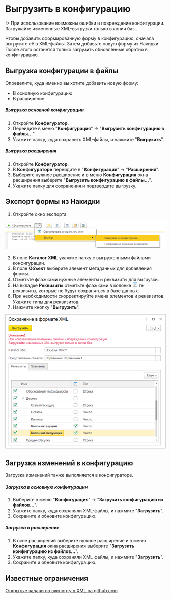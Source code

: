 # Выгрузить в конфигурацию

!> При использование возможны ошибки и повреждение конфигурации. Загружайте измененные XML-выгрузки только в копии баз..

Чтобы добавить сформированную форму в конфигурацию, сначала выгрузите её в XML-файлы. Затем добавьте новую форму из Накидки. После этого останется только загрузить обновлённые обратно в конфигурацию.

## Выгрузка конфигурации в файлы

Определите, куда именно вы хотите добавить новую форму:

- В основную конфигурацию
- В расширение

##### Выгрузка основной конфигурации

1. Откройте **Конфигуратор**.
2. Перейдите в меню "**Конфигурация**" → "**Выгрузить конфигурацию в файлы…**".
3. Укажите папку, куда сохранить XML-файлы, и нажмите "**Выгрузить**".

##### Выгрузка расширения

1. Откройте **Конфигуратор**.
2. В **Конфигураторе** перейдите в "**Конфигурация**" → "**Расширения**".
3. Выберите нужное расширение и в меню **Конфигурация** окна расширения выберите "**Выгрузить конфигурацию в файлы…**".
4. Укажите папку для сохранения и подтвердите выгрузку.

## Экспорт формы из Накидки

1. Откройте окно экспорта

<kbd> ![Выгрузка в конфигурацию](./_images/export-xml.png) </kbd>

2. В поле **Каталог XML** укажите папку с выгруженными файлами конфигурации.
3. В поле **Объект** выберите элемент метаданных для добавления формы.
4. Отметьте флажками нужные элементы и реквизиты для выгрузки.
5. На вкладке **Реквизиты** отметьте флажками в колонке ![Редактор таблицы](./_images/form-icon.png) те реквизиты, которые не будут сохраняться в базе данных.
6. При необходимости скорректируйте имена элементов и реквизитов. Укажите типы для реквизитов.
7. Нажмите кнопку "**Выгрузить**".

<kbd> ![Форма экспорта](./_images/export-xml-form.png) </kbd>

## Загрузка изменений в конфигурацию

Загрузка изменений также выполняется в конфигураторе.

##### Загрузка в основную конфигурации

1. Выберите в меню "**Конфигурация**" → "**Загрузить конфигурацию из файлов…**".
2. Укажите папку, куда сохраняли XML-файлы, и нажмите "**Загрузить**".
3. Сохраните и обновите конфигурацию.

##### Загрузка в расширение

1. В окне расширений выберите нужное расширение и в меню **Конфигурация** окна расширения выберите "**Загрузить конфигурацию из файлов…**".
2. Укажите папку, куда сохраняли XML-файлы, и нажмите "**Загрузить**".
3. Сохраните и обновите конфигурацию.

## Известные ограничения

[Открытые задачи по экспорту в XML на github.com](https://github.com/crimsongoldteam/md_design/issues?q=is%3Aissue%20state%3Aopen%20label%3A%22%D1%8D%D0%BA%D1%81%D0%BF%D0%BE%D1%80%D1%82%20xml%22)
